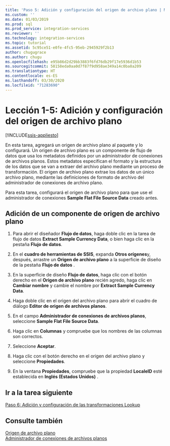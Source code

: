 ```yaml
---
title: 'Paso 5: Adición y configuración del origen de archivo plano | Microsoft Docs'
ms.custom: ''
ms.date: 01/03/2019
ms.prod: sql
ms.prod_service: integration-services
ms.reviewer: ''
ms.technology: integration-services
ms.topic: tutorial
ms.assetid: 5c95ce51-e0fe-4fc5-95eb-2945929f2b13
author: chugugrace
ms.author: chugu
ms.openlocfilehash: e95b86d2d29bb3883f6fd76db29f17e5936d1b53
ms.sourcegitcommit: 58158eda0aa0d7f87f9d958ae349a14c0ba8a209
ms.translationtype: HT
ms.contentlocale: es-ES
ms.lasthandoff: 03/30/2020
ms.locfileid: "71283690"
---
```

# <a name="lesson-1-5-add-and-configure-the-flat-file-source"></a>Lección 1-5: Adición y configuración del origen de archivo plano

[!INCLUDE[ssis-appliesto](../includes/ssis-appliesto-ssvrpluslinux-asdb-asdw-xxx.md)]


En esta tarea, agregará un origen de archivo plano al paquete y lo configurará. Un origen de archivo plano es un componente de flujo de datos que usa los metadatos definidos por un administrador de conexiones de archivos planos. Estos metadatos especifican el formato y la estructura de los datos que se van a extraer del archivo plano mediante un proceso de transformación. El origen de archivo plano extrae los datos de un único archivo plano, mediante las definiciones de formato de archivo del administrador de conexiones de archivo plano.  
  
Para esta tarea, configurará el origen de archivo plano para que use el administrador de conexiones **Sample Flat File Source Data** creado antes.  
  
## <a name="add-a-flat-file-source-component"></a>Adición de un componente de origen de archivo plano  
  
1.  Para abrir el diseñador **Flujo de datos**, haga doble clic en la tarea de flujo de datos **Extract Sample Currency Data**, o bien haga clic en la pestaña **Flujo de datos**.  
  
2.  En el **cuadro de herramientas de SSIS**, expanda **Otros orígenes**y, después, arrastre un **Origen de archivo plano** a la superficie de diseño de la pestaña **Flujo de datos** .  
  
3.  En la superficie de diseño **Flujo de datos**, haga clic con el botón derecho en el **Origen de archivo plano** recién agredo, haga clic en **Cambiar nombre** y cambie el nombre por **Extract Sample Currency Data**.  
  
4.  Haga doble clic en el origen del archivo plano para abrir el cuadro de diálogo **Editor de origen de archivos planos**.  
  
5.  En el campo **Administrador de conexiones de archivos planos**, seleccione **Sample Flat File Source Data**.  
  
6.  Haga clic en **Columnas** y compruebe que los nombres de las columnas son correctos.  
  
7.  Seleccione **Aceptar**.  
  
8.  Haga clic con el botón derecho en el origen del archivo plano y seleccione **Propiedades**.  
  
9. En la ventana **Propiedades**, compruebe que la propiedad **LocaleID** esté establecida en **Inglés (Estados Unidos)** .  
  
## <a name="go-to-next-task"></a>Ir a la tarea siguiente
[Paso 6: Adición y configuración de las transformaciones Lookup](../integration-services/lesson-1-6-adding-and-configuring-the-lookup-transformations.md)  
  
## <a name="see-also"></a>Consulte también  
[Origen de archivo plano](../integration-services/data-flow/flat-file-source.md)  
[Administrador de conexiones de archivos planos](../integration-services/connection-manager/flat-file-connection-manager.md)  
  
  
  
